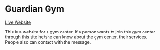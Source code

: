 # Guardian Gym

[Live Website](https://guardiangym.netlify.app/)


This is a website for a gym center. If a person wants to join this gym center through this site he/she can know about the gym center, their services. People also can contact with the message.


